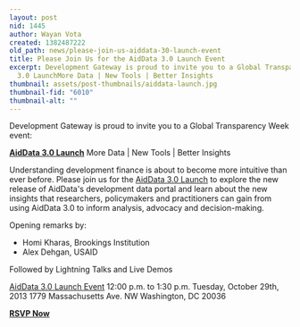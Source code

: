 ```yaml
---
layout: post
nid: 1445
author: Wayan Vota
created: 1382487222
old_path: news/please-join-us-aiddata-30-launch-event
title: Please Join Us for the AidData 3.0 Launch Event
excerpt: Development Gateway is proud to invite you to a Global Transparency Week event:AidData
  3.0 LaunchMore Data | New Tools | Better Insights
thumbnail: assets/post-thumbnails/aiddata-launch.jpg
thumbnail-fid: "6010"
thumbnail-alt: ""
---
```


Development Gateway is proud to invite you to a Global Transparency Week event:

[**AidData 3.0 Launch**](https://www.eventbrite.com/event/8716058967)
More Data | New Tools | Better Insights

Understanding development finance is about to become more intuitive than ever before. Please join us for the [AidData 3.0 Launch](https://www.eventbrite.com/event/8716058967) to explore the new release of AidData's development data portal and learn about the new insights that researchers, policymakers and practitioners can gain from using AidData 3.0 to inform analysis, advocacy and decision-making.

Opening remarks by:

- Homi Kharas, Brookings Institution
- Alex Dehgan, USAID

Followed by Lightning Talks and Live Demos

[AidData 3.0 Launch Event](https://www.eventbrite.com/event/8716058967)
12:00 p.m. to 1:30 p.m.
Tuesday, October 29th, 2013
1779 Massachusetts Ave. NW
Washington, DC 20036

[**RSVP Now**](https://www.eventbrite.com/event/8716058967)
